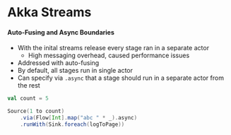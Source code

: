 # Akka Streams

#### Auto-Fusing and Async Boundaries

- With the inital streams release every stage ran in a separate actor
  - High messaging overhead, caused performance issues
- Addressed with auto-fusing
- By default, all stages run in single actor
- Can specify via `.async` that a stage should run in a separate actor from the rest

```scala
val count = 5

Source(1 to count)
    .via(Flow[Int].map("abc " * _).async)
    .runWith(Sink.foreach(logToPage))
```
